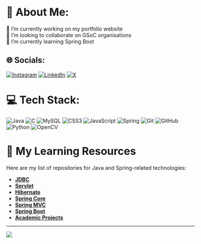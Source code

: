 # 💫 About Me:
🔭 I’m currently working on my portfolio website  
👯 I’m looking to collaborate on GSoC organisations  
🌱 I’m currently learning Spring Boot  

## 🌐 Socials:
[![Instagram](https://img.shields.io/badge/Instagram-%23E4405F.svg?logo=Instagram&logoColor=white)](https://instagram.com/vivek_jd_155) 
[![LinkedIn](https://img.shields.io/badge/LinkedIn-%230077B5.svg?logo=linkedin&logoColor=white)](https://linkedin.com/in/vivek-dhamanemath-38047a255) 
[![X](https://img.shields.io/badge/X-black.svg?logo=X&logoColor=white)](https://x.com/vivekjd15)  

# 💻 Tech Stack:
![Java](https://img.shields.io/badge/java-%23ED8B00.svg?style=for-the-badge&logo=openjdk&logoColor=white) 
![C](https://img.shields.io/badge/c-%2300599C.svg?style=for-the-badge&logo=c&logoColor=white) 
![MySQL](https://img.shields.io/badge/mysql-4479A1.svg?style=for-the-badge&logo=mysql&logoColor=white) 
![CSS3](https://img.shields.io/badge/css3-%231572B6.svg?style=for-the-badge&logo=css3&logoColor=white) 
![JavaScript](https://img.shields.io/badge/javascript-%23323330.svg?style=for-the-badge&logo=javascript&logoColor=%23F7DF1E) 
![Spring](https://img.shields.io/badge/spring-%236DB33F.svg?style=for-the-badge&logo=spring&logoColor=white) 
![Git](https://img.shields.io/badge/git-%23F05033.svg?style=for-the-badge&logo=git&logoColor=white) 
![GitHub](https://img.shields.io/badge/github-%23121011.svg?style=for-the-badge&logo=github&logoColor=white) 
![Python](https://img.shields.io/badge/python-3670A0?style=for-the-badge&logo=python&logoColor=ffdd54) 
![OpenCV](https://img.shields.io/badge/opencv-%23white.svg?style=for-the-badge&logo=opencv&logoColor=white) 

# 📂 My Learning Resources
Here are my list of repositories for Java and Spring-related technologies:

- [**JDBC**](https://github.com/stars/vivek-dhamanemath/lists/spring-boot)  
- [**Servlet**](https://github.com/stars/vivek-dhamanemath/lists/servlet)  
- [**Hibernate**](https://github.com/stars/vivek-dhamanemath/lists/hibernate)  
- [**Spring Core**](https://github.com/stars/vivek-dhamanemath/lists/spring-core)  
- [**Spring MVC**](https://github.com/stars/vivek-dhamanemath/lists/spring-mvc)  
- [**Spring Boot**](https://github.com/stars/vivek-dhamanemath/lists/spring-boot)
- [**Academic Projects**](https://github.com/stars/vivek-dhamanemath/lists/academic-projects) 

---
[![](https://visitcount.itsvg.in/api?id=vivek-dhamanemath&icon=0&color=0)](https://visitcount.itsvg.in)
